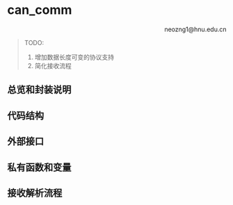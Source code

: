 # can_comm

<p align='right'>neozng1@hnu.edu.cn</p>

> TODO:
>
> 1. 增加数据长度可变的协议支持
> 2. 简化接收流程

## 总览和封装说明







## 代码结构





## 外部接口





## 私有函数和变量







## 接收解析流程

